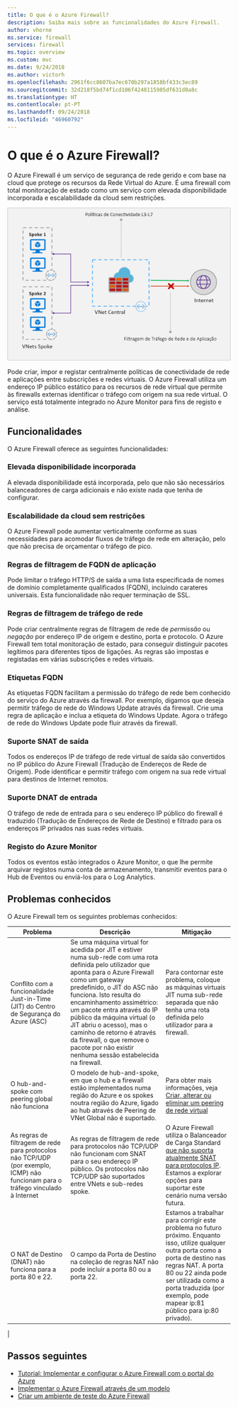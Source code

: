 ```yaml
---
title: O que é o Azure Firewall?
description: Saiba mais sobre as funcionalidades do Azure Firewall.
author: vhorne
ms.service: firewall
services: firewall
ms.topic: overview
ms.custom: mvc
ms.date: 9/24/2018
ms.author: victorh
ms.openlocfilehash: 2961f6cc8607ba7ec670b297a1858bf433c3ec89
ms.sourcegitcommit: 32d218f5bd74f1cd106f4248115985df631d0a8c
ms.translationtype: HT
ms.contentlocale: pt-PT
ms.lasthandoff: 09/24/2018
ms.locfileid: "46960792"
---
```

# <a name="what-is-azure-firewall"></a>O que é o Azure Firewall?

O Azure Firewall é um serviço de segurança de rede gerido e com base na cloud que protege os recursos da Rede Virtual do Azure. É uma firewall com total monitoração de estado como um serviço com elevada disponibilidade incorporada e escalabilidade da cloud sem restrições. 

![Descrição geral das firewalls](media/overview/firewall-overview.png)

Pode criar, impor e registar centralmente políticas de conectividade de rede e aplicações entre subscrições e redes virtuais. O Azure Firewall utiliza um endereço IP público estático para os recursos de rede virtual que permite às firewalls externas identificar o tráfego com origem na sua rede virtual.  O serviço está totalmente integrado no Azure Monitor para fins de registo e análise.

## <a name="features"></a>Funcionalidades

O Azure Firewall oferece as seguintes funcionalidades:

### <a name="built-in-high-availability"></a>Elevada disponibilidade incorporada
A elevada disponibilidade está incorporada, pelo que não são necessários balanceadores de carga adicionais e não existe nada que tenha de configurar.

### <a name="unrestricted-cloud-scalability"></a>Escalabilidade da cloud sem restrições 
O Azure Firewall pode aumentar verticalmente conforme as suas necessidades para acomodar fluxos de tráfego de rede em alteração, pelo que não precisa de orçamentar o tráfego de pico.

### <a name="application-fqdn-filtering-rules"></a>Regras de filtragem de FQDN de aplicação

Pode limitar o tráfego HTTP/S de saída a uma lista especificada de nomes de domínio completamente qualificados (FQDN), incluindo carateres universais. Esta funcionalidade não requer terminação de SSL.

### <a name="network-traffic-filtering-rules"></a>Regras de filtragem de tráfego de rede

Pode criar centralmente regras de filtragem de rede de *permissão* ou *negação* por endereço IP de origem e destino, porta e protocolo. O Azure Firewall tem total monitoração de estado, para conseguir distinguir pacotes legítimos para diferentes tipos de ligações. As regras são impostas e registadas em várias subscrições e redes virtuais.

### <a name="fqdn-tags"></a>Etiquetas FQDN

As etiquetas FQDN facilitam a permissão do tráfego de rede bem conhecido do serviço do Azure através da firewall. Por exemplo, digamos que deseja permitir tráfego de rede do Windows Update através da firewall. Crie uma regra de aplicação e inclua a etiqueta do Windows Update. Agora o tráfego de rede do Windows Update pode fluir através da firewall.

### <a name="outbound-snat-support"></a>Suporte SNAT de saída

Todos os endereços IP de tráfego de rede virtual de saída são convertidos no IP público do Azure Firewall (Tradução de Endereços de Rede de Origem). Pode identificar e permitir tráfego com origem na sua rede virtual para destinos de Internet remotos.

### <a name="inbound-dnat-support"></a>Suporte DNAT de entrada

O tráfego de rede de entrada para o seu endereço IP público do firewall é traduzido (Tradução de Endereços de Rede de Destino) e filtrado para os endereços IP privados nas suas redes virtuais. 

### <a name="azure-monitor-logging"></a>Registo do Azure Monitor

Todos os eventos estão integrados o Azure Monitor, o que lhe permite arquivar registos numa conta de armazenamento, transmitir eventos para o Hub de Eventos ou enviá-los para o Log Analytics.

## <a name="known-issues"></a>Problemas conhecidos

O Azure Firewall tem os seguintes problemas conhecidos:


|Problema  |Descrição  |Mitigação  |
|---------|---------|---------|
|Conflito com a funcionalidade Just-in-Time (JIT) do Centro de Segurança do Azure (ASC)|Se uma máquina virtual for acedida por JIT e estiver numa sub-rede com uma rota definida pelo utilizador que aponta para o Azure Firewall como um gateway predefinido, o JIT do ASC não funciona. Isto resulta do encaminhamento assimétrico: um pacote entra através do IP público da máquina virtual (o JIT abriu o acesso), mas o caminho de retorno é através da firewall, o que remove o pacote por não existir nenhuma sessão estabelecida na firewall.|Para contornar este problema, coloque as máquinas virtuais JIT numa sub-rede separada que não tenha uma rota definida pelo utilizador para a firewall.|
|O hub-and-spoke com peering global não funciona|O modelo de hub-and-spoke, em que o hub e a firewall estão implementados numa região do Azure e os spokes noutra região do Azure, ligado ao hub através de Peering de VNet Global não é suportado.|Para obter mais informações, veja [Criar, alterar ou eliminar um peering de rede virtual](https://docs.microsoft.com/azure/virtual-network/virtual-network-manage-peering#requirements-and-constraints)|
As regras de filtragem de rede para protocolos não TCP/UDP (por exemplo, ICMP) não funcionam para o tráfego vinculado à Internet|As regras de filtragem de rede para protocolos não TCP/UDP não funcionam com SNAT para o seu endereço IP público. Os protocolos não TCP/UDP são suportados entre VNets e sub-redes spoke.|O Azure Firewall utiliza o Balanceador de Carga Standard [que não suporta atualmente SNAT para protocolos IP](https://docs.microsoft.com/azure/load-balancer/load-balancer-standard-overview#limitations). Estamos a explorar opções para suportar este cenário numa versão futura.|
|O NAT de Destino (DNAT) não funciona para a porta 80 e 22.|O campo da Porta de Destino na coleção de regras NAT não pode incluir a porta 80 ou a porta 22.|Estamos a trabalhar para corrigir este problema no futuro próximo. Enquanto isso, utilize qualquer outra porta como a porta de destino nas regras NAT. A porta 80 ou 22 ainda pode ser utilizada como a porta traduzida (por exemplo, pode mapear ip:81 público para ip:80 privado).|
|

## <a name="next-steps"></a>Passos seguintes

- [Tutorial: Implementar e configurar o Azure Firewall com o portal do Azure](tutorial-firewall-deploy-portal.md)
- [Implementar o Azure Firewall através de um modelo](deploy-template.md)
- [Criar um ambiente de teste do Azure Firewall](scripts/sample-create-firewall-test.md)

